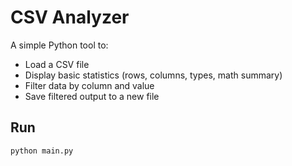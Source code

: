 # CSV Analyzer

A simple Python tool to:
- Load a CSV file
- Display basic statistics (rows, columns, types, math summary)
- Filter data by column and value
- Save filtered output to a new file

## Run
```bash
python main.py
